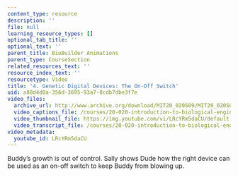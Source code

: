```yaml
---
content_type: resource
description: ''
file: null
learning_resource_types: []
optional_tab_title: ''
optional_text: ''
parent_title: BioBuilder Animations
parent_type: CourseSection
related_resources_text: ''
resource_index_text: ''
resourcetype: Video
title: '4. Genetic Digital Devices: The On-Off Switch'
uid: a88d4d0a-356d-3695-93a7-8cdb7dbe3f7e
video_files:
  archive_url: http://www.archive.org/download/MIT20_020S09/MIT20_020S09_genetic.mp4
  video_captions_file: /courses/20-020-introduction-to-biological-engineering-design-spring-2009/1008b88e54af5af38110a8bacbe2626a_LRcYRm5daCU.vtt
  video_thumbnail_file: https://img.youtube.com/vi/LRcYRm5daCU/default.jpg
  video_transcript_file: /courses/20-020-introduction-to-biological-engineering-design-spring-2009/0f89a8b77965f3e8767593982c29cce4_LRcYRm5daCU.pdf
video_metadata:
  youtube_id: LRcYRm5daCU
---
```


Buddy’s growth is out of control. Sally shows Dude how the right device can be used as an on-off switch to keep Buddy from blowing up.
